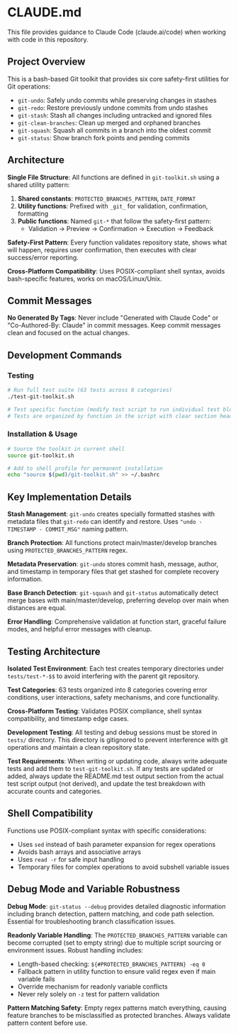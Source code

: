# CLAUDE.md

This file provides guidance to Claude Code (claude.ai/code) when working with code in this repository.

## Project Overview

This is a bash-based Git toolkit that provides six core safety-first utilities for Git operations:
- `git-undo`: Safely undo commits while preserving changes in stashes
- `git-redo`: Restore previously undone commits from undo stashes  
- `git-stash`: Stash all changes including untracked and ignored files
- `git-clean-branches`: Clean up merged and orphaned branches
- `git-squash`: Squash all commits in a branch into the oldest commit
- `git-status`: Show branch fork points and pending commits

## Architecture

**Single File Structure**: All functions are defined in `git-toolkit.sh` using a shared utility pattern:
1. **Shared constants**: `PROTECTED_BRANCHES_PATTERN`, `DATE_FORMAT`
2. **Utility functions**: Prefixed with `_git_` for validation, confirmation, formatting
3. **Public functions**: Named `git-*` that follow the safety-first pattern:
   - Validation → Preview → Confirmation → Execution → Feedback

**Safety-First Pattern**: Every function validates repository state, shows what will happen, requires user confirmation, then executes with clear success/error reporting.

**Cross-Platform Compatibility**: Uses POSIX-compliant shell syntax, avoids bash-specific features, works on macOS/Linux/Unix.

## Commit Messages

**No Generated By Tags**: Never include "Generated with Claude Code" or "Co-Authored-By: Claude" in commit messages. Keep commit messages clean and focused on the actual changes.

## Development Commands

### Testing
```bash
# Run full test suite (63 tests across 8 categories)
./test-git-toolkit.sh

# Test specific function (modify test script to run individual test blocks)
# Tests are organized by function in the script with clear section headers
```

### Installation & Usage
```bash
# Source the toolkit in current shell
source git-toolkit.sh

# Add to shell profile for permanent installation
echo "source $(pwd)/git-toolkit.sh" >> ~/.bashrc
```

## Key Implementation Details

**Stash Management**: `git-undo` creates specially formatted stashes with metadata files that `git-redo` can identify and restore. Uses `"undo - TIMESTAMP - COMMIT_MSG"` naming pattern.

**Branch Protection**: All functions protect main/master/develop branches using `PROTECTED_BRANCHES_PATTERN` regex.

**Metadata Preservation**: `git-undo` stores commit hash, message, author, and timestamp in temporary files that get stashed for complete recovery information.

**Base Branch Detection**: `git-squash` and `git-status` automatically detect merge bases with main/master/develop, preferring develop over main when distances are equal.

**Error Handling**: Comprehensive validation at function start, graceful failure modes, and helpful error messages with cleanup.

## Testing Architecture

**Isolated Test Environment**: Each test creates temporary directories under `tests/test-*-$$` to avoid interfering with the parent git repository.

**Test Categories**: 63 tests organized into 8 categories covering error conditions, user interactions, safety mechanisms, and core functionality.

**Cross-Platform Testing**: Validates POSIX compliance, shell syntax compatibility, and timestamp edge cases.

**Development Testing**: All testing and debug sessions must be stored in `tests/` directory. This directory is gitignored to prevent interference with git operations and maintain a clean repository state.

**Test Requirements**: When writing or updating code, always write adequate tests and add them to `test-git-toolkit.sh`. If any tests are updated or added, always update the README.md test output section from the actual test script output (not derived), and update the test breakdown with accurate counts and categories.

## Shell Compatibility

Functions use POSIX-compliant syntax with specific considerations:
- Uses `sed` instead of bash parameter expansion for regex operations
- Avoids bash arrays and associative arrays
- Uses `read -r` for safe input handling
- Temporary files for complex operations to avoid subshell variable issues

## Debug Mode and Variable Robustness

**Debug Mode**: `git-status --debug` provides detailed diagnostic information including branch detection, pattern matching, and code path selection. Essential for troubleshooting branch classification issues.

**Readonly Variable Handling**: The `PROTECTED_BRANCHES_PATTERN` variable can become corrupted (set to empty string) due to multiple script sourcing or environment issues. Robust handling includes:
- Length-based checking: `${#PROTECTED_BRANCHES_PATTERN} -eq 0`
- Fallback pattern in utility function to ensure valid regex even if main variable fails
- Override mechanism for readonly variable conflicts
- Never rely solely on `-z` test for pattern validation

**Pattern Matching Safety**: Empty regex patterns match everything, causing feature branches to be misclassified as protected branches. Always validate pattern content before use.